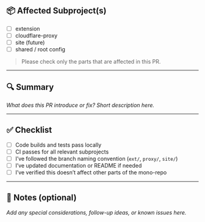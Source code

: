 ## 📦 Affected Subproject(s)

- [ ] extension
- [ ] cloudflare-proxy
- [ ] site (future)
- [ ] shared / root config

> Please check only the parts that are affected in this PR.

---

## 🔍 Summary

_What does this PR introduce or fix? Short description here._

---

## ✅ Checklist

- [ ] Code builds and tests pass locally
- [ ] CI passes for all relevant subprojects
- [ ] I’ve followed the branch naming convention (`ext/`, `proxy/`, `site/`)
- [ ] I’ve updated documentation or README if needed
- [ ] I’ve verified this doesn’t affect other parts of the mono-repo

---

## 💬 Notes (optional)

_Add any special considerations, follow-up ideas, or known issues here._
